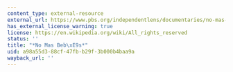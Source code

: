 ```yaml
---
content_type: external-resource
external_url: https://www.pbs.org/independentlens/documentaries/no-mas-bebes/
has_external_license_warning: true
license: https://en.wikipedia.org/wiki/All_rights_reserved
status: ''
title: "*No Mas Beb\xE9s*"
uid: a98a55d3-88cf-47fb-b29f-3b000b4baa9a
wayback_url: ''
---
```

